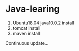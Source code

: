 # Java-learing
1. Ubuntu18.04 java10.0.2 install
2. tomcat install
3. maven install


Continuous update...
